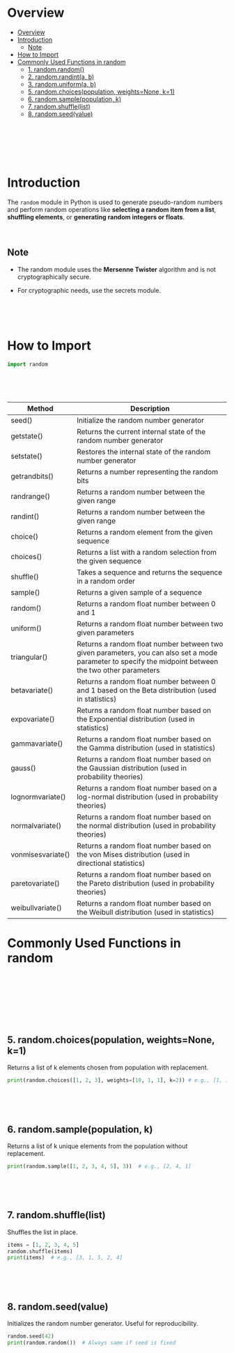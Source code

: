 # Overview

- [Overview](#overview)
- [Introduction](#introduction)
  - [Note](#note)
- [How to Import](#how-to-import)
- [Commonly Used Functions in random](#commonly-used-functions-in-random)
  - [1. random.random()](#1-randomrandom)
  - [2. random.randint(a, b)](#2-randomrandinta-b)
  - [3. random.uniform(a, b)](#3-randomuniforma-b)
  - [5. random.choices(population, weights=None, k=1)](#5-randomchoicespopulation-weightsnone-k1)
  - [6. random.sample(population, k)](#6-randomsamplepopulation-k)
  - [7. random.shuffle(list)](#7-randomshufflelist)
  - [8. random.seed(value)](#8-randomseedvalue)

&nbsp;

&nbsp;

&nbsp;

# Introduction

The `random` module in Python is used to generate pseudo-random numbers and perform random operations like **selecting a random item from a list**, **shuffling elements**, or **generating random integers or floats**.

&nbsp;

## Note

- The random module uses the **Mersenne Twister** algorithm and is not cryptographically secure.

- For cryptographic needs, use the secrets module.

&nbsp;

&nbsp;

# How to Import

```py
import random
```

&nbsp;

&nbsp;

| Method            | Description                                                                                                                                            |
| ----------------- | ------------------------------------------------------------------------------------------------------------------------------------------------------ |
| seed()            | Initialize the random number generator                                                                                                                 |
| getstate()        | Returns the current internal state of the random number generator                                                                                      |
| setstate()        | Restores the internal state of the random number generator                                                                                             |
| getrandbits()     | Returns a number representing the random bits                                                                                                          |
| randrange()       | Returns a random number between the given range                                                                                                        |
| randint()         | Returns a random number between the given range                                                                                                        |
| choice()          | Returns a random element from the given sequence                                                                                                       |
| choices()         | Returns a list with a random selection from the given sequence                                                                                         |
| shuffle()         | Takes a sequence and returns the sequence in a random order                                                                                            |
| sample()          | Returns a given sample of a sequence                                                                                                                   |
| random()          | Returns a random float number between 0 and 1                                                                                                          |
| uniform()         | Returns a random float number between two given parameters                                                                                             |
| triangular()      | Returns a random float number between two given parameters, you can also set a mode parameter to specify the midpoint between the two other parameters |
| betavariate()     | Returns a random float number between 0 and 1 based on the Beta distribution (used in statistics)                                                      |
| expovariate()     | Returns a random float number based on the Exponential distribution (used in statistics)                                                               |
| gammavariate()    | Returns a random float number based on the Gamma distribution (used in statistics)                                                                     |
| gauss()           | Returns a random float number based on the Gaussian distribution (used in probability theories)                                                        |
| lognormvariate()  | Returns a random float number based on a log-normal distribution (used in probability theories)                                                        |
| normalvariate()   | Returns a random float number based on the normal distribution (used in probability theories)                                                          |
| vonmisesvariate() | Returns a random float number based on the von Mises distribution (used in directional statistics)                                                     |
| paretovariate()   | Returns a random float number based on the Pareto distribution (used in probability theories)                                                          |
| weibullvariate()  | Returns a random float number based on the Weibull distribution (used in statistics)                                                                   |

# Commonly Used Functions in random

&nbsp;

&nbsp;

&nbsp;

&nbsp;

## 5. random.choices(population, weights=None, k=1)

Returns a list of k elements chosen from population with replacement.

```python
print(random.choices([1, 2, 3], weights=[10, 1, 1], k=2)) # e.g., [1, 1]
```

&nbsp;

&nbsp;

## 6. random.sample(population, k)

Returns a list of k unique elements from the population without replacement.

```python
print(random.sample([1, 2, 3, 4, 5], 3))  # e.g., [2, 4, 1]
```

&nbsp;

&nbsp;

## 7. random.shuffle(list)

Shuffles the list in place.

```python
items = [1, 2, 3, 4, 5]
random.shuffle(items)
print(items)  # e.g., [3, 1, 5, 2, 4]
```

&nbsp;

&nbsp;

## 8. random.seed(value)

Initializes the random number generator. Useful for reproducibility.

```python
random.seed(42)
print(random.random())  # Always same if seed is fixed
```

&nbsp;

&nbsp;

&nbsp;

&nbsp;
